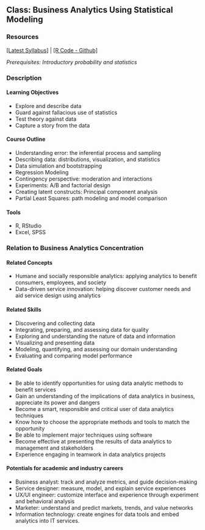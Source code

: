 ## Class: Business Analytics Using Statistical Modeling

### Resources
[[Latest Syllabus]](https://docs.google.com/document/d/1D8B5RHUkllzYolMUvQpV0jhAQcmmhZMzWxYmJG3CnG0/edit) |
[[R Code - Github]](https://github.com/ISS-Analytics/class-BASM)

*Prerequisites: Introductory probability and statistics*

### Description

#### Learning Objectives
- Explore and describe data
- Guard against fallacious use of statistics
- Test theory against data
- Capture a story from the data

#### Course Outline
- Understanding error: the inferential process and sampling
- Describing data: distributions, visualization, and statistics
- Data simulation and bootstrapping
- Regression Modeling
- Contingency perspective: moderation and interactions
- Experiments: A/B and factorial design
- Creating latent constructs: Principal component analysis
- Partial Least Squares: path modeling and model comparison

#### Tools
- R, RStudio
- Excel, SPSS

### Relation to Business Analytics Concentration
#### Related Concepts
- Humane and socially responsible analytics: applying analytics to benefit consumers, employees, and society
- Data-driven service innovation: helping discover customer needs and aid service design using analytics

#### Related Skills
- Discovering and collecting data
- Integrating, preparing, and assessing data for quality
- Exploring and understanding the nature of data and information
- Visualizing and presenting data
- Modeling, quantifying, and assessing our domain understanding
- Evaluating and comparing model performance

#### Related Goals
- Be able to identify opportunities for using data analytic methods to benefit services
- Gain an understanding of the implications of data analytics in business, appreciate its power and dangers
- Become a smart, responsible and critical user of data analytics techniques
- Know how to choose the appropriate methods and tools to match the opportunity
- Be able to implement major techniques using software
- Become effective at presenting the results of data analytics to management and stakeholders
- Experience engaging in teamwork in data analytics projects

#### Potentials for academic and industry careers
- Business analyst: track and analyze metrics, and guide decision-making
- Service designer: measure, model, and explain service experiences
- UX/UI engineer: customize interface and experience through experiment and behavioral analysis
- Marketer: understand and predict markets, trends, and value networks
- Information technology: create engines for data tools and embed analytics into IT services.
